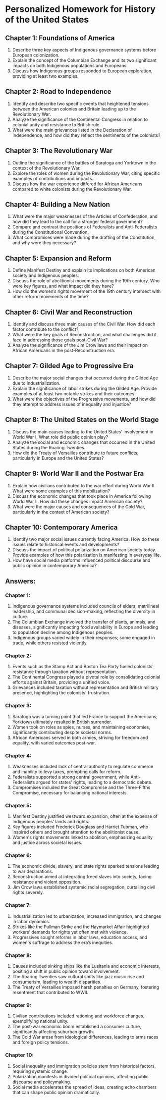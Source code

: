 # Personalized Homework for History of the United States

## Chapter 1: Foundations of America
1. Describe three key aspects of Indigenous governance systems before European colonization.
2. Explain the concept of the Columbian Exchange and its two significant impacts on both Indigenous populations and Europeans.
3. Discuss how Indigenous groups responded to European exploration, providing at least two examples.

## Chapter 2: Road to Independence
1. Identify and describe two specific events that heightened tensions between the American colonies and Britain leading up to the Revolutionary War.
2. Analyze the significance of the Continental Congress in relation to colonial unity and resistance to British rule.
3. What were the main grievances listed in the Declaration of Independence, and how did they reflect the sentiments of the colonists?

## Chapter 3: The Revolutionary War
1. Outline the significance of the battles of Saratoga and Yorktown in the context of the Revolutionary War.
2. Explore the roles of women during the Revolutionary War, citing specific examples of contributions and impacts.
3. Discuss how the war experience differed for African Americans compared to white colonists during the Revolutionary War.

## Chapter 4: Building a New Nation
1. What were the major weaknesses of the Articles of Confederation, and how did they lead to the call for a stronger federal government?
2. Compare and contrast the positions of Federalists and Anti-Federalists during the Constitutional Convention.
3. What compromises were made during the drafting of the Constitution, and why were they necessary?

## Chapter 5: Expansion and Reform
1. Define Manifest Destiny and explain its implications on both American society and Indigenous peoples.
2. Discuss the role of abolitionist movements during the 19th century. Who were key figures, and what impact did they have?
3. How did the women’s rights movement of the 19th century intersect with other reform movements of the time?

## Chapter 6: Civil War and Reconstruction
1. Identify and discuss three main causes of the Civil War. How did each factor contribute to the conflict?
2. What were the key goals of Reconstruction, and what challenges did it face in addressing those goals post-Civil War?
3. Analyze the significance of the Jim Crow laws and their impact on African Americans in the post-Reconstruction era.

## Chapter 7: Gilded Age to Progressive Era
1. Describe the major social changes that occurred during the Gilded Age due to industrialization.
2. Explain the significance of labor strikes during the Gilded Age. Provide examples of at least two notable strikes and their outcomes.
3. What were the objectives of the Progressive movements, and how did they attempt to address issues of inequality and injustice?

## Chapter 8: The United States on the World Stage
1. Discuss the main causes leading to the United States' involvement in World War I. What role did public opinion play?
2. Analyze the social and economic changes that occurred in the United States during the Roaring Twenties.
3. How did the Treaty of Versailles contribute to future conflicts, particularly in Europe and the United States?

## Chapter 9: World War II and the Postwar Era
1. Explain how civilians contributed to the war effort during World War II. What were some examples of this mobilization?
2. Discuss the economic changes that took place in America following World War II. How did these changes impact American society?
3. What were the major causes and consequences of the Cold War, particularly in the context of American society?

## Chapter 10: Contemporary America
1. Identify two major social issues currently facing America. How do these issues relate to historical events and developments?
2. Discuss the impact of political polarization on American society today. Provide examples of how this polarization is manifesting in everyday life.
3. How have social media platforms influenced political discourse and public opinion in contemporary America?

## Answers:
### Chapter 1:
1. Indigenous governance systems included councils of elders, matrilineal leadership, and communal decision-making, reflecting the diversity in culture.
2. The Columbian Exchange involved the transfer of plants, animals, and diseases, significantly impacting food availability in Europe and leading to population decline among Indigenous peoples.
3. Indigenous groups varied widely in their responses; some engaged in trade, while others resisted violently.

### Chapter 2:
1. Events such as the Stamp Act and Boston Tea Party fueled colonists' resistance through taxation without representation.
2. The Continental Congress played a pivotal role by consolidating colonial efforts against Britain, providing a unified voice.
3. Grievances included taxation without representation and British military presence, highlighting the colonists' frustration.

### Chapter 3:
1. Saratoga was a turning point that led France to support the Americans; Yorktown ultimately resulted in British surrender.
2. Women took on roles as spies, nurses, and maintaining economies, significantly contributing despite societal norms.
3. African Americans served in both armies, striving for freedom and equality, with varied outcomes post-war.

### Chapter 4:
1. Weaknesses included lack of central authority to regulate commerce and inability to levy taxes, prompting calls for reform.
2. Federalists supported a strong central government, while Anti-Federalists argued for states' rights, leading to a democratic debate.
3. Compromises included the Great Compromise and the Three-Fifths Compromise, necessary for balancing national interests.

### Chapter 5:
1. Manifest Destiny justified westward expansion, often at the expense of Indigenous peoples' lands and rights.
2. Key figures included Frederick Douglass and Harriet Tubman, who inspired others and brought attention to the abolitionist cause.
3. Women's rights movements linked to abolition, emphasizing equality and justice across societal issues.

### Chapter 6:
1. The economic divide, slavery, and state rights sparked tensions leading to war declarations.
2. Reconstruction aimed at integrating freed slaves into society, facing resistance and violent opposition.
3. Jim Crow laws established systemic racial segregation, curtailing civil rights severely.

### Chapter 7:
1. Industrialization led to urbanization, increased immigration, and changes in labor dynamics.
2. Strikes like the Pullman Strike and the Haymarket Affair highlighted workers’ demands for rights yet often met with violence.
3. Progressives sought reforms in labor laws, education access, and women's suffrage to address the era’s inequities.

### Chapter 8:
1. Causes included sinking ships like the Lusitania and economic interests, positing a shift in public opinion toward involvement.
2. The Roaring Twenties saw cultural shifts like jazz music rise and consumerism, leading to wealth disparities.
3. The Treaty of Versailles imposed harsh penalties on Germany, fostering resentment that contributed to WWII.

### Chapter 9:
1. Civilian contributions included rationing and workforce changes, exemplifying national unity.
2. The post-war economic boom established a consumer culture, significantly affecting suburban growth.
3. The Cold War arose from ideological differences, leading to arms races and foreign policy tensions.

### Chapter 10:
1. Social inequality and immigration policies stem from historical factors, requiring systemic change.
2. Polarization manifests in divided political opinions, affecting public discourse and policymaking.
3. Social media accelerates the spread of ideas, creating echo chambers that can shape public opinion dramatically.